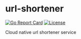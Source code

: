 # url-shortener

[![Go Report Card](https://goreportcard.com/badge/github.com/ynachi/url-shortener)](https://goreportcard.com/report/github.com/ynachi/url-shortener) [![License](https://img.shields.io/badge/license-MIT-blue.svg)](https://github.com/ynachi/url-shortener/blob/main/LICENSE)

Cloud native url shortener service
